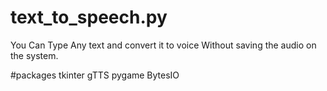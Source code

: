# text_to_speech.py
You Can Type Any text and convert it to voice
Without saving the audio on the system.


#packages
tkinter
gTTS
pygame
BytesIO
